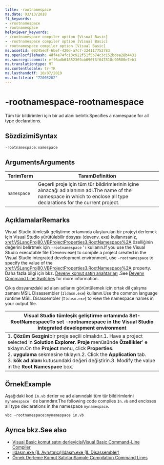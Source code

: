 ```yaml
---
title: -rootnamespace
ms.date: 03/13/2018
f1_keywords:
- /rootnamespace
- rootnamespace
helpviewer_keywords:
- /rootnamespace compiler option [Visual Basic]
- -rootnamespace compiler option [Visual Basic]
- rootnamespace compiler option [Visual Basic]
ms.assetid: e9245edf-6bef-420d-a7c7-324117752783
ms.openlocfilehash: 4df4e74fc13c922f51f5b74c3c152bdea28b4431
ms.sourcegitcommit: eff6adb61852369ab690f3f047818c90580e7eb1
ms.translationtype: MT
ms.contentlocale: tr-TR
ms.lasthandoff: 10/07/2019
ms.locfileid: "72005202"
---
```

# <a name="-rootnamespace"></a><span data-ttu-id="11b2e-102">-rootnamespace</span><span class="sxs-lookup"><span data-stu-id="11b2e-102">-rootnamespace</span></span>
<span data-ttu-id="11b2e-103">Tüm tür bildirimleri için bir ad alanı belirtir.</span><span class="sxs-lookup"><span data-stu-id="11b2e-103">Specifies a namespace for all type declarations.</span></span>  
  
## <a name="syntax"></a><span data-ttu-id="11b2e-104">Sözdizimi</span><span class="sxs-lookup"><span data-stu-id="11b2e-104">Syntax</span></span>  
  
```console  
-rootnamespace:namespace  
```  
  
## <a name="arguments"></a><span data-ttu-id="11b2e-105">Arguments</span><span class="sxs-lookup"><span data-stu-id="11b2e-105">Arguments</span></span>  
  
|<span data-ttu-id="11b2e-106">Terim</span><span class="sxs-lookup"><span data-stu-id="11b2e-106">Term</span></span>|<span data-ttu-id="11b2e-107">Tanım</span><span class="sxs-lookup"><span data-stu-id="11b2e-107">Definition</span></span>|  
|---|---|  
|`namespace`|<span data-ttu-id="11b2e-108">Geçerli proje için tüm tür bildirimlerinin içine alınacağı ad alanının adı.</span><span class="sxs-lookup"><span data-stu-id="11b2e-108">The name of the namespace in which to enclose all type declarations for the current project.</span></span>|  
  
## <a name="remarks"></a><span data-ttu-id="11b2e-109">Açıklamalar</span><span class="sxs-lookup"><span data-stu-id="11b2e-109">Remarks</span></span>  
 <span data-ttu-id="11b2e-110">Visual Studio tümleşik geliştirme ortamında oluşturulan bir projeyi derlemek için Visual Studio yürütülebilir dosyası (devenv. exe) kullanırsanız, <xref:VSLangProj80.VBProjectProperties3.RootNamespace%2A> özelliğinin değerini belirtmek için `-rootnamespace` ' ı kullanın.</span><span class="sxs-lookup"><span data-stu-id="11b2e-110">If you use the Visual Studio executable file (Devenv.exe) to compile a project created in the Visual Studio integrated development environment, use `-rootnamespace` to specify the value of the <xref:VSLangProj80.VBProjectProperties3.RootNamespace%2A> property.</span></span> <span data-ttu-id="11b2e-111">Daha fazla bilgi için bkz. [Devenv komut satırı anahtarları](/visualstudio/ide/reference/devenv-command-line-switches) .</span><span class="sxs-lookup"><span data-stu-id="11b2e-111">See [Devenv Command Line Switches](/visualstudio/ide/reference/devenv-command-line-switches) for more information.</span></span>  
  
 <span data-ttu-id="11b2e-112">Çıkış dosyanızdaki ad alanı adlarını görüntülemek için ortak dil çalışma zamanı MSIL Disassembler (`Ildasm.exe`) kullanın.</span><span class="sxs-lookup"><span data-stu-id="11b2e-112">Use the common language runtime MSIL Disassembler (`Ildasm.exe`) to view the namespace names in your output file.</span></span>  
  
|<span data-ttu-id="11b2e-113">Visual Studio tümleşik geliştirme ortamında Set-RootNamespace</span><span class="sxs-lookup"><span data-stu-id="11b2e-113">To set -rootnamespace in the Visual Studio integrated development environment</span></span>|  
|---|  
|<span data-ttu-id="11b2e-114">1. **Çözüm Gezgini**bir proje seçili olmalıdır.</span><span class="sxs-lookup"><span data-stu-id="11b2e-114">1.  Have a project selected in **Solution Explorer**.</span></span> <span data-ttu-id="11b2e-115">**Proje** menüsünde **Özellikler**' e tıklayın.</span><span class="sxs-lookup"><span data-stu-id="11b2e-115">On the **Project** menu, click **Properties**.</span></span> <br /><span data-ttu-id="11b2e-116">2. **uygulama** sekmesine tıklayın.</span><span class="sxs-lookup"><span data-stu-id="11b2e-116">2.  Click the **Application** tab.</span></span><br /><span data-ttu-id="11b2e-117">3. **kök ad alanı** kutusundaki değeri değiştirin.</span><span class="sxs-lookup"><span data-stu-id="11b2e-117">3.  Modify the value in the **Root Namespace** box.</span></span>|  
  
## <a name="example"></a><span data-ttu-id="11b2e-118">Örnek</span><span class="sxs-lookup"><span data-stu-id="11b2e-118">Example</span></span>  
 <span data-ttu-id="11b2e-119">Aşağıdaki kod `In.vb` derler ve ad alanındaki tüm tür bildirimlerini `mynamespace` ' de barındırır.</span><span class="sxs-lookup"><span data-stu-id="11b2e-119">The following code compiles `In.vb` and encloses all type declarations in the namespace `mynamespace`.</span></span>  
  
```console
vbc -rootnamespace:mynamespace in.vb  
```  
  
## <a name="see-also"></a><span data-ttu-id="11b2e-120">Ayrıca bkz.</span><span class="sxs-lookup"><span data-stu-id="11b2e-120">See also</span></span>

- [<span data-ttu-id="11b2e-121">Visual Basic komut satırı derleyicisi</span><span class="sxs-lookup"><span data-stu-id="11b2e-121">Visual Basic Command-Line Compiler</span></span>](../../../visual-basic/reference/command-line-compiler/index.md)
- [<span data-ttu-id="11b2e-122">Ildasm.exe (IL Ayrıştırıcı)</span><span class="sxs-lookup"><span data-stu-id="11b2e-122">Ildasm.exe (IL Disassembler)</span></span>](../../../framework/tools/ildasm-exe-il-disassembler.md)
- [<span data-ttu-id="11b2e-123">Örnek Derleme Komut Satırları</span><span class="sxs-lookup"><span data-stu-id="11b2e-123">Sample Compilation Command Lines</span></span>](../../../visual-basic/reference/command-line-compiler/sample-compilation-command-lines.md)
